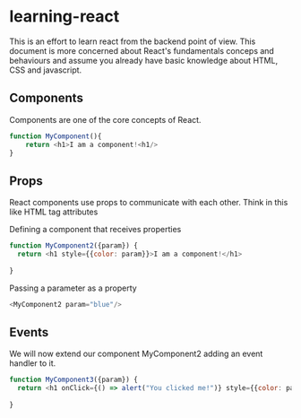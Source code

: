 # learning-react

This is an effort to learn react from the backend point of view. This document is more concerned about React's fundamentals conceps and behaviours and assume you already have basic knowledge about HTML, CSS and javascript.

## Components

Components are one of the core concepts of React.

```javascript
function MyComponent(){
    return <h1>I am a component!<h1/>
}
```
## Props

React components use props to communicate with each other. Think in this like HTML tag attributes

Defining a component that receives properties

```javascript
function MyComponent2({param}) {
  return <h1 style={{color: param}}>I am a component!</h1>
  
}
```

Passing a parameter as a property
```javascript
<MyComponent2 param="blue"/>
```

## Events

We will now extend our component MyComponent2 adding an event handler to it.

```javascript
function MyComponent3({param}) {
  return <h1 onClick={() => alert("You clicked me!")} style={{color: param}}>I am a component!</h1>
  
}
```